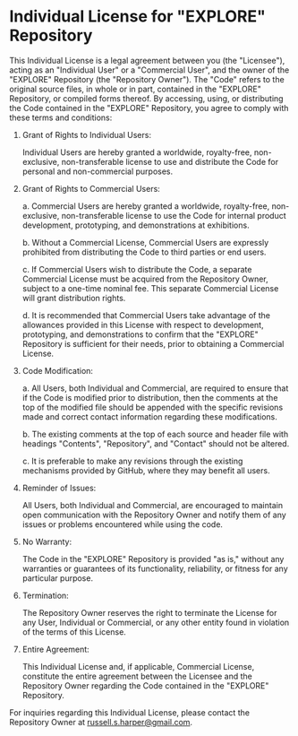 # Individual License for "EXPLORE" Repository

This Individual License is a legal agreement between you (the "Licensee"), acting as an "Individual User" or a "Commercial User", and the owner of the "EXPLORE" Repository (the "Repository Owner"). The "Code" refers to the original source files, in whole or in part, contained in the "EXPLORE" Repository, or compiled forms thereof. By accessing, using, or distributing the Code contained in the "EXPLORE" Repository, you agree to comply with these terms and conditions:

1. Grant of Rights to Individual Users:

    Individual Users are hereby granted a worldwide, royalty-free, non-exclusive, non-transferable license to use and distribute the Code for personal and non-commercial purposes.

2. Grant of Rights to Commercial Users:

    a. Commercial Users are hereby granted a worldwide, royalty-free, non-exclusive, non-transferable license to use the Code for internal product development, prototyping, and demonstrations at exhibitions.

    b. Without a Commercial License, Commercial Users are expressly prohibited from distributing the Code to third parties or end users.

    c. If Commercial Users wish to distribute the Code, a separate Commercial License must be acquired from the Repository Owner, subject to a one-time nominal fee. This separate Commercial License will grant distribution rights.

    d. It is recommended that Commercial Users take advantage of the allowances provided in this License with respect to development, prototyping, and demonstrations to confirm that the "EXPLORE" Repository is sufficient for their needs, prior to obtaining a Commercial License.

3. Code Modification:

    a. All Users, both Individual and Commercial, are required to ensure that if the Code is modified prior to distribution, then the comments at the top of the modified file should be appended with the specific revisions made and correct contact information regarding these modifications.

    b. The existing comments at the top of each source and header file with headings "Contents", "Repository", and "Contact" should not be altered.

    c. It is preferable to make any revisions through the existing mechanisms provided by GitHub, where they may benefit all users.

4. Reminder of Issues:

    All Users, both Individual and Commercial, are encouraged to maintain open communication with the Repository Owner and notify them of any issues or problems encountered while using the code.

5. No Warranty:

    The Code in the "EXPLORE" Repository is provided "as is," without any warranties or guarantees of its functionality, reliability, or fitness for any particular purpose.

6. Termination:

    The Repository Owner reserves the right to terminate the License for any User, Individual or Commercial, or any other entity found in violation of the terms of this License.

7. Entire Agreement:

    This Individual License and, if applicable, Commercial License, constitute the entire agreement between the Licensee and the Repository Owner regarding the Code contained in the "EXPLORE" Repository.

For inquiries regarding this Individual License, please contact the Repository Owner at russell.s.harper@gmail.com.
